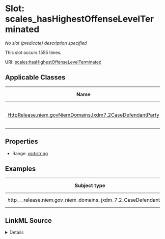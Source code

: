 

# Slot: scales_hasHighestOffenseLevelTerminated


_No slot (predicate) description specified_






This slot occurs 1555 times.


URI: [scales:hasHighestOffenseLevelTerminated](http://schemas.scales-okn.org/rdf/scales#hasHighestOffenseLevelTerminated)



<!-- no inheritance hierarchy -->





## Applicable Classes

| Name | Description | Modifies Slot |
| --- | --- | --- |
| [HttpRelease.niem.govNiemDomainsJxdm7.2CaseDefendantParty](../classes/HttpRelease.niem.govNiemDomainsJxdm7.2CaseDefendantParty.md) | No class (type) description specified |  yes  |







## Properties

* Range: [xsd:string](http://www.w3.org/2001/XMLSchema#string)






## Examples

| Subject type | Object type | Example subject | Example object | Occurrences |
| --- | --- | --- | --- | --- |
| http___release.niem.gov_niem_domains_jxdm_7.2_CaseDefendantParty | string | scales:/Agent/casd;;3:17-cr-00001_a0 | Felony | 1555 |




## LinkML Source

<details>

```yaml
name: scales_hasHighestOffenseLevelTerminated
annotations:
  count:
    tag: count
    value: 1555
description: No slot (predicate) description specified
examples:
- object:
    example_object: Felony
    example_object_type: string
    example_predicate: scales:hasHighestOffenseLevelTerminated
    example_subject: scales:/Agent/casd;;3:17-cr-00001_a0
    example_subject_type: http___release.niem.gov_niem_domains_jxdm_7.2_CaseDefendantParty
from_schema: scales-kg
rank: 1000
slot_uri: scales:hasHighestOffenseLevelTerminated
alias: scales_hasHighestOffenseLevelTerminated
domain_of:
- http___release.niem.gov_niem_domains_jxdm_7.2_CaseDefendantParty
range: string

```
</details>